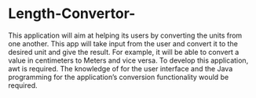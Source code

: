 # Length-Convertor-
This application will aim at helping its users by converting the units from one
another.
This app will take input from the user and convert it to the desired
unit and give the result.
For example, it will be able to convert a value in
centimeters to Meters and vice versa.
To develop this application, awt is required. The knowledge of
for the user interface and the Java programming for
the application’s conversion functionality would be required.
